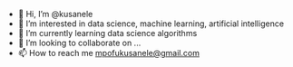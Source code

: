 - 👋 Hi, I’m @kusanele
- 👀 I’m interested in data science, machine learning, artificial intelligence
- 🌱 I’m currently learning data science algorithms
- 💞️ I’m looking to collaborate on ...
- 📫 How to reach me mpofukusanele@gmail.com

<!---
kusanele/kusanele is a ✨ special ✨ repository because its `README.md` (this file) appears on your GitHub profile.
You can click the Preview link to take a look at your changes.
--->

